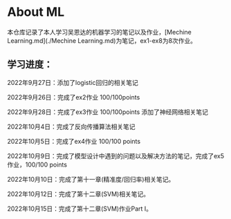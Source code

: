 # About ML

本仓库记录了本人学习吴恩达的机器学习的笔记以及作业，[Mechine Learning.md](./Mechine Learning.md)为笔记，ex1-ex8为8次作业。

## 学习进度：

2022年9月27日：添加了logistic回归的相关笔记

2022年9月26日：完成了ex2作业 100/100points

2022年9月28日：完成了ex3作业 100/100points 添加了神经网络相关笔记

2022年10月4日：完成了反向传播算法相关笔记

2022年10月5日：完成了ex4作业 100/100 points

2022年10月9日：完成了模型设计中遇到的问题以及解决方法的笔记，完成了ex5作业，100/100 points

2022年10月10日：完成了第十一章(精准度/回归率)相关笔记。

2022年10月12日：完成了第十二章(SVM)相关笔记。

2022年10月15日：完成了第十二章(SVM)作业Part I。
